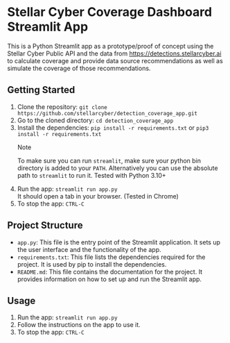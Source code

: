 # Stellar Cyber Coverage Dashboard Streamlit App

This is a Python Streamlit app as a prototype/proof of concept using the Stellar Cyber Public API and the data from https://detections.stellarcyber.ai to calculate coverage and provide data source recommendations as well as simulate the coverage of those recommendations.

## Getting Started

1. Clone the repository: `git clone https://github.com/stellarcyber/detection_coverage_app.git`
2. Go to the cloned directory: `cd detection_coverage_app`
3. Install the dependencies: `pip install -r requirements.txt`  or `pip3 install -r requirements.txt`
   > [!NOTE]  
   > To make sure you can run `streamlit`, make sure your python bin directory is added to your `PATH`. Alternatively you can use the absolute path to `streamlit` to run it.
   > Tested with Python 3.10+
5. Run the app: `streamlit run app.py`  
   It should open a tab in your browser. (Tested in Chrome)
6. To stop the app: `CTRL-C`

## Project Structure

- `app.py`: This file is the entry point of the Streamlit application. It sets up the user interface and the functionality of the app.
- `requirements.txt`: This file lists the dependencies required for the project. It is used by pip to install the dependencies.
- `README.md`: This file contains the documentation for the project. It provides information on how to set up and run the Streamlit app.

## Usage

1. Run the app: `streamlit run app.py`
2. Follow the instructions on the app to use it.
3. To stop the app: `CTRL-C`
